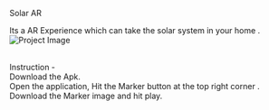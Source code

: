Solar AR <br/>

Its a AR Experience which can take the solar system in your home .<br/>
![Project Image](https://user-images.githubusercontent.com/86115703/142908644-4bcfac8a-acd4-4464-9355-be0055c15b63.jpeg) <br/>

<br/>
Instruction -<br/>
Download the Apk. <br/>
Open the application, Hit the Marker button at the top right corner . Download the Marker image and hit play.<br/>



